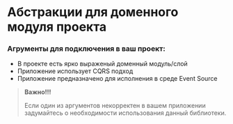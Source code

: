 # Aбстракции для доменного модуля проекта

### Агрументы для подключения в ваш проект:

* В проекте есть ярко выраженый доменный модуль/слой
* Приложение использует CQRS подход
* Приложение предназначено для исполнения в среде Event Source

> **Важно!!!** 
> 
> Если один из аргументов некорректен в вашем приложении задумайтесь о необходимости использования данный библиотеки.
